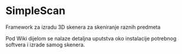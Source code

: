 # SimpleScan
Framework za izradu 3D skenera za skeniranje raznih predmeta

Pod Wiki dijelom se nalaze detaljna uputstva oko instalacije potrebnog softvera i izrade samog skenera.
